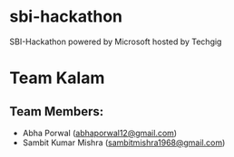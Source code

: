 # sbi-hackathon
SBI-Hackathon powered by Microsoft hosted by Techgig

# Team Kalam
## Team Members:
* Abha Porwal (abhaporwal12@gmail.com)
* Sambit Kumar Mishra (sambitmishra1968@gmail.com)
